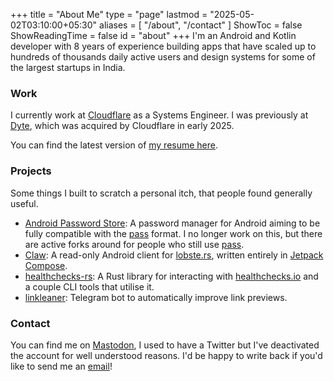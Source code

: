 +++
title = "About Me"
type = "page"
lastmod = "2025-05-02T03:10:00+05:30"
aliases = [ "/about", "/contact" ]
ShowToc = false
ShowReadingTime = false
id = "about"
+++
I'm an Android and Kotlin developer with 8 years of experience building apps that have scaled up to hundreds of thousands daily active users and design systems for some of the largest startups in India.

### Work

I currently work at [Cloudflare] as a Systems Engineer. I was previously at [Dyte], which was acquired by Cloudflare in early 2025.

You can find the latest version of [my resume here].

### Projects

Some things I built to scratch a personal itch, that people found generally useful.

- [Android Password Store]: A password manager for Android aiming to be fully compatible with the [pass] format. I no longer work on this, but there are active forks around for people who still use [pass].
- [Claw]: A read-only Android client for [lobste.rs], written entirely in [Jetpack Compose].
- [healthchecks-rs]: A Rust library for interacting with [healthchecks.io] and a couple CLI tools that utilise it.
- [linkleaner]: Telegram bot to automatically improve link previews.

### Contact

You can find me on [Mastodon], I used to have a Twitter but I've deactivated the account for well understood reasons. I'd be happy to write back if you'd like to send me an [email]!

[cloudflare]: https://cloudflare.com
[dyte]: https://dyte.io
[my resume here]: https://msfjarvis.dev/resume.pdf
[donating here]: https://github.com/sponsors/msfjarvis
[android password store]: https://passwordstore.app
[pass]: https://passwordstore.org
[claw]: https://msfjarvis.dev/g/compose-lobsters
[lobste.rs]: https://lobste.rs
[healthchecks-rs]: https://msfjarvis.dev/g/healthchecks-rs
[healthchecks.io]: https://healthchecks.io
[email]: mailto:me@msfjarvis.dev
[mastodon]: https://androiddev.social/@msfjarvis
[github]: https://msfjarvis.dev/g
[jetpack compose]: https://developer.android.com/jetpack/compose/
[linkleaner]: https://github.com/msfjarvis/linkleaner
